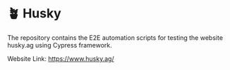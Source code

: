 # 🪴 Husky
The repository contains the E2E automation scripts for testing the website husky.ag using Cypress framework.

Website Link: https://www.husky.ag/


